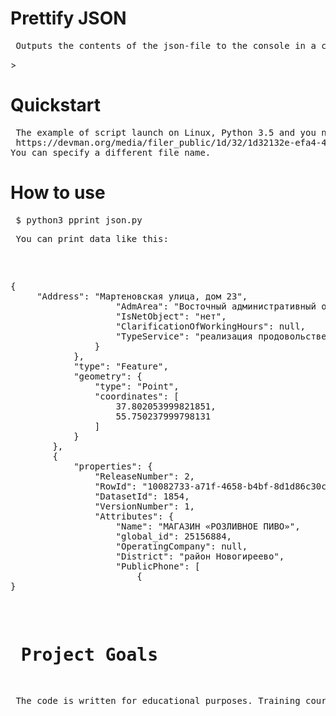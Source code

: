 <h1>Prettify JSON </h1>
<pre> Outputs the contents of the json-file to the console in a convenient format (pretty print)  </pre>> 

<h1> Quickstart </h1>

<pre> The example of script launch on Linux, Python 3.5 and you need alco_shops.json, which can be downloaded from https://data.mos.ru/ or
 https://devman.org/media/filer_public/1d/32/1d32132e-efa4-4a6c-bd32-312acc3710ad/alco_shops.json
You can specify a different file name.</pre>

<h1> How to use </h1>

<pre> $ python3 pprint_json.py </pre>

<pre> You can print data like this: <pre>

<pre > 
{
     "Address": "Мартеновская улица, дом 23",
                    "AdmArea": "Восточный административный округ",
                    "IsNetObject": "нет",
                    "ClarificationOfWorkingHours": null,
                    "TypeService": "реализация продовольственных товаров"
                }
            },
            "type": "Feature",
            "geometry": {
                "type": "Point",
                "coordinates": [
                    37.802053999821851,
                    55.750237999798131
                ]
            }
        },
        {
            "properties": {
                "ReleaseNumber": 2,
                "RowId": "10082733-a71f-4658-b4bf-8d1d86c30c37",
                "DatasetId": 1854,
                "VersionNumber": 1,
                "Attributes": {
                    "Name": "МАГАЗИН «РОЗЛИВНОЕ ПИВО»",
                    "global_id": 25156884,
                    "OperatingCompany": null,
                    "District": "район Новогиреево",
                    "PublicPhone": [
                        {
}
</pre>

<h1> Project Goals</h1>
<pre> The code is written for educational purposes. Training course for web-developers - DEVMAN.org </pre>
